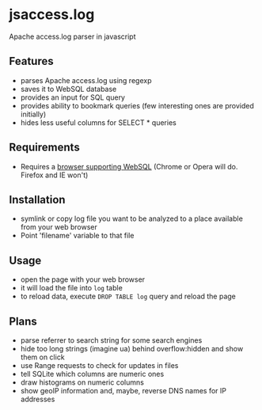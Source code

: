 jsaccess.log
============

Apache access.log parser in javascript

Features
--------

- parses Apache access.log using regexp
- saves it to WebSQL database
- provides an input for SQL query
- provides ability to bookmark queries (few interesting ones are provided initially)
- hides less useful columns for SELECT * queries

Requirements
------------

* Requires a [browser supporting WebSQL](http://caniuse.com/sql-storage)
(Chrome or Opera will do. Firefox and IE won't)

Installation
------------

* symlink or copy log file you want to be analyzed to a place available from your web browser
* Point 'filename' variable to that file

Usage
-----

* open the page with your web browser
* it will load the file into `log` table
* to reload data, execute `DROP TABLE log` query and reload the page

Plans
-----

* parse referrer to search string for some search engines
* hide too long strings (imagine ua) behind overflow:hidden and show them on click
* use Range requests to check for updates in files
* tell SQLite which columns are numeric ones
* draw histograms on numeric columns
* show geoIP information and, maybe, reverse DNS names for IP addresses

